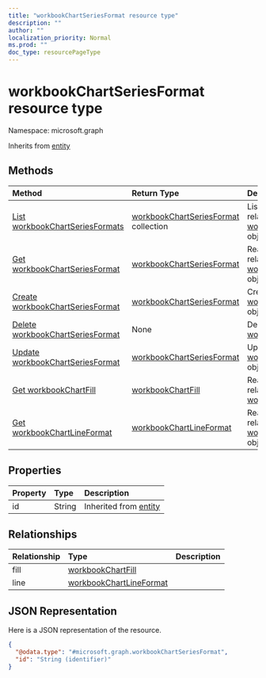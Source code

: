 ```yaml
---
title: "workbookChartSeriesFormat resource type"
description: ""
author: ""
localization_priority: Normal
ms.prod: ""
doc_type: resourcePageType
---
```


# workbookChartSeriesFormat resource type


Namespace: microsoft.graph




Inherits from [entity](../resources/entity.md)

## Methods
|Method|Return Type|Description|
|:---|:---|:---|
|[List workbookChartSeriesFormats](../api/workbookchartseriesformat-list.md)|[workbookChartSeriesFormat](../resources/workbookchartseriesformat.md) collection|List properties and relationships of the [workbookChartSeriesFormat](../resources/workbookchartseriesformat.md) objects.|
|[Get workbookChartSeriesFormat](../api/workbookchartseriesformat-get.md)|[workbookChartSeriesFormat](../resources/workbookchartseriesformat.md)|Read properties and relationships of the [workbookChartSeriesFormat](../resources/workbookchartseriesformat.md) object.|
|[Create workbookChartSeriesFormat](../api/workbookchartseriesformat-create.md)|[workbookChartSeriesFormat](../resources/workbookchartseriesformat.md)|Create a new [workbookChartSeriesFormat](../resources/workbookchartseriesformat.md) object.|
|[Delete workbookChartSeriesFormat](../api/workbookchartseriesformat-delete.md)|None|Deletes a [workbookChartSeriesFormat](../resources/workbookchartseriesformat.md).|
|[Update workbookChartSeriesFormat](../api/workbookchartseriesformat-update.md)|[workbookChartSeriesFormat](../resources/workbookchartseriesformat.md)|Update the properties of a [workbookChartSeriesFormat](../resources/workbookchartseriesformat.md) object.|
|[Get workbookChartFill](../api/workbookchartfill-get.md)|[workbookChartFill](../resources/workbookchartfill.md)|Read properties and relationships of the [workbookChartFill](../resources/workbookchartfill.md) object.|
|[Get workbookChartLineFormat](../api/workbookchartlineformat-get.md)|[workbookChartLineFormat](../resources/workbookchartlineformat.md)|Read properties and relationships of the [workbookChartLineFormat](../resources/workbookchartlineformat.md) object.|

## Properties
|Property|Type|Description|
|:---|:---|:---|
|id|String| Inherited from [entity](../resources/entity.md)|

## Relationships
|Relationship|Type|Description|
|:---|:---|:---|
|fill|[workbookChartFill](../resources/workbookchartfill.md)||
|line|[workbookChartLineFormat](../resources/workbookchartlineformat.md)||

## JSON Representation
Here is a JSON representation of the resource.
<!-- {
  "blockType": "resource",
  "keyProperty": "id",
  "@odata.type": "microsoft.graph.workbookChartSeriesFormat",
  "baseType": "microsoft.graph.entity",
  "openType": false
}
-->
``` json
{
  "@odata.type": "#microsoft.graph.workbookChartSeriesFormat",
  "id": "String (identifier)"
}
```

